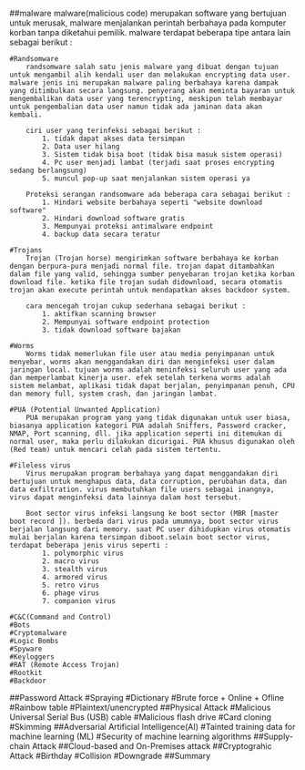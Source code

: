 ##malware
  malware(malicious code) merupakan software yang bertujuan untuk merusak, malware menjalankan perintah berbahaya pada komputer korban tanpa diketahui pemilik. malware terdapat beberapa tipe antara lain sebagai berikut : 

    #Randsomware
        randsomware salah satu jenis malware yang dibuat dengan tujuan untuk mengambil alih kendali user dan melakukan encrypting data user. malware jenis ini merupakan malware paling berbahaya karena dampak yang ditimbulkan secara langsung. penyerang akan meminta bayaran untuk mengembalikan data user yang terencrypting, meskipun telah membayar untuk pengembalian data user namun tidak ada jaminan data akan kembali. 

        ciri user yang terinfeksi sebagai berikut : 
            1. tidak dapat akses data tersimpan  
            2. Data user hilang 
            3. Sistem tidak bisa boot (tidak bisa masuk sistem operasi)
            4. Pc user menjadi lambat (terjadi saat proses encrypting sedang berlangsung)
            5. muncul pop-up saat menjalankan sistem operasi ya

        Proteksi serangan randsomware ada beberapa cara sebagai berikut : 
            1. Hindari website berbahaya seperti "website download software"
            2. Hindari download software gratis
            3. Mempunyai proteksi antimalware endpoint
            4. backup data secara teratur 

    #Trojans
        Trojan (Trojan horse) mengirimkan software berbahaya ke korban dengan berpura-pura menjadi normal file. trojan dapat ditambahkan dalam file yang valid, sehingga sumber penyebaran trojan ketika korban download file. ketika file trojan sudah didownload, secara otomatis trojan akan execute perintah untuk mendapatkan akses backdoor system.

        cara mencegah trojan cukup sederhana sebagai berikut : 
            1. aktifkan scanning browser
            2. Mempunyai software endpoint protection 
            3. tidak download software bajakan 

    #Worms
        Worms tidak memerlukan file user atau media penyimpanan untuk menyebar, worms akan menggandakan diri dan menginfeksi user dalam jaringan local. tujuan worms adalah meninfeksi seluruh user yang ada dan memperlambat kinerja user. efek setelah terkena worms adalah sistem melambat, aplikasi tidak dapat berjalan, penyimpanan penuh, CPU dan memory full, system crash, dan jaringan lambat. 

    #PUA (Potential Unwanted Application)
        PUA merupakan program yang yang tidak digunakan untuk user biasa, biasanya application kategori PUA adalah Sniffers, Password cracker, NMAP, Port scanning, dll. jika application seperti ini ditemukan di normal user, maka perlu dilakukan dicurigai. PUA khusus digunakan oleh (Red team) untuk mencari celah pada sistem tertentu. 

    #Fileless virus
        Virus merupakan program berbahaya yang dapat menggandakan diri bertujuan untuk menghapus data, data corruption, perubahan data, dan data exfiltration. virus membutuhkan file users sebagai inangnya, virus dapat menginfeksi data lainnya dalam host tersebut. 

        Boot sector virus infeksi langsung ke boot sector (MBR [master boot record ]). berbeda dari virus pada umumnya, boot sector virus berjalan langsung dari memory. saat PC user dihidupkan virus otomatis mulai berjalan karena tersimpan diboot.selain boot sector virus, terdapat beberapa jenis virus seperti : 
            1. polymorphic virus 
            2. macro virus 
            3. stealth virus
            4. armored virus 
            5. retro virus 
            6. phage virus 
            7. companion virus 
            
    #C&C(Command and Control)
    #Bots
    #Cryptomalware
    #Logic Bombs
    #Spyware
    #Keyloggers
    #RAT (Remote Access Trojan)
    #Rootkit
    #Backdoor
##Password Attack
    #Spraying
    #Dictionary
    #Brute force
        + Online 
        + Ofline 
    #Rainbow table
    #Plaintext/unencrypted
##Physical Attack 
    #Malicious Universal Serial Bus (USB) cable
    #Malicious flash drive
    #Card cloning
    #Skimming
##Adversarial Artificial Intelligence(AI)
    #Tainted training data for machine learning (ML)
    #Security of machine learning algorithms
##Supply-chain Attack 
##Cloud-based and On-Premises attack 
##Cryptograhic Attack
    #Birthday
    #Collision
    #Downgrade
##Summary 